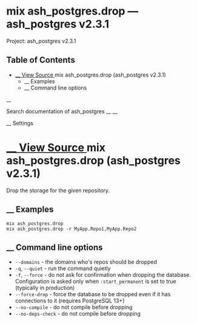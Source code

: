 # mix ash_postgres.drop — ash_postgres v2.3.1

Project: ash_postgres v2.3.1

## Table of Contents

- [ __ View Source ](external_link) mix ash_postgres.drop (ash_postgres v2.3.1)
  - __ Examples
  - __ Command line options

__

Search documentation of ash_postgres __ __

__ Settings

#  [ __ View Source ](external_link) mix ash_postgres.drop (ash_postgres v2.3.1)

Drop the storage for the given repository.

##  __ Examples
    
    
    mix ash_postgres.drop
    mix ash_postgres.drop -r MyApp.Repo1,MyApp.Repo2

##  __ Command line options

  * `--domains` \- the domains who's repos should be dropped
  * `-q`, `--quiet` \- run the command quietly
  * `-f`, `--force` \- do not ask for confirmation when dropping the database. Configuration is asked only when `:start_permanent` is set to true (typically in production)
  * `--force-drop` \- force the database to be dropped even if it has connections to it (requires PostgreSQL 13+)
  * `--no-compile` \- do not compile before dropping
  * `--no-deps-check` \- do not compile before dropping



